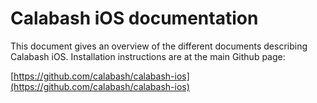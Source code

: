 Calabash iOS documentation
==========================

This document gives an overview of the different documents describing
Calabash iOS.
Installation instructions are at the main Github page:

[https://github.com/calabash/calabash-ios](https://github.com/calabash/calabash-ios)
